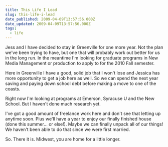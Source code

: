 ```yaml
---
title: This Life I Lead
slug: this-life-i-lead
date_published: 2009-04-09T13:57:56.000Z
date_updated: 2009-04-09T13:57:56.000Z
tags:
  - life
---
```


Jess and I have decided to stay in Greenville for one more year. Not the plan we've been trying to have, but one that will probably work out better for us in the long run. In the meantime I'm looking for graduate programs in New Media Management or production to apply to for the 2010 Fall semester.

Here in Greenville I have a good, solid job that I won't lose and Jessica has more opportunity to get a job here as well. So we can spend the next year saving and paying down school debt before making a move to one of the coasts.

Right now I'm looking at programs at Emerson, Syracuse U and the New School. But I haven't done much research yet.

I've got a good amount of freelance work here and don't see that letting up anytime soon. Plus we'll have a year to enjoy our finally finished house (done this summer... or else!). Maybe we can finally unpack all of our things!  We haven't been able to do that since we were first married.

So. There it is. Midwest, you are home for a little longer.
